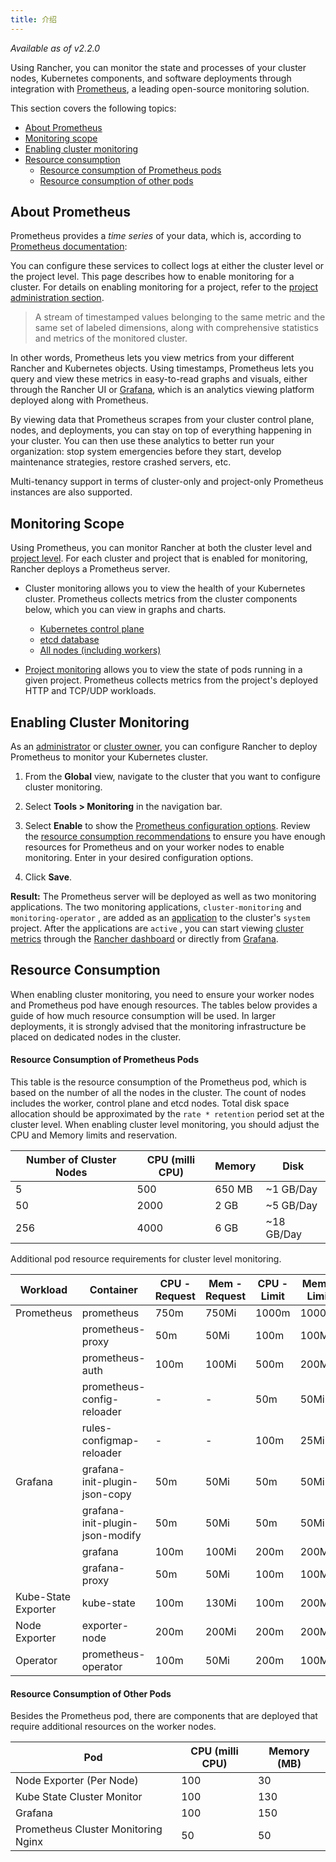 ```yaml
---
title: 介绍
---
```


_Available as of v2.2.0_

Using Rancher, you can monitor the state and processes of your cluster nodes, Kubernetes components, and software deployments through integration with [Prometheus](https://prometheus.io/), a leading open-source monitoring solution.

This section covers the following topics:

* [About Prometheus](#about-prometheus)
* [Monitoring scope](#monitoring-scope)
* [Enabling cluster monitoring](#enabling-cluster-monitoring)
* [Resource consumption](#resource-consumption)
  + [Resource consumption of Prometheus pods](#resource-consumption-of-prometheus-pods)
  + [Resource consumption of other pods](#resources-consumption-of-other-pods)

## About Prometheus

Prometheus provides a _time series_ of your data, which is, according to [Prometheus documentation](https://prometheus.io/docs/concepts/data_model/):

You can configure these services to collect logs at either the cluster level or the project level. This page describes how to enable monitoring for a cluster. For details on enabling monitoring for a project, refer to the [project administration section](/docs/project-admin/tools/monitoring/).

> A stream of timestamped values belonging to the same metric and the same set of labeled dimensions, along with comprehensive statistics and metrics of the monitored cluster.

In other words, Prometheus lets you view metrics from your different Rancher and Kubernetes objects. Using timestamps, Prometheus lets you query and view these metrics in easy-to-read graphs and visuals, either through the Rancher UI or [Grafana](https://grafana.com/), which is an analytics viewing platform deployed along with Prometheus.

By viewing data that Prometheus scrapes from your cluster control plane, nodes, and deployments, you can stay on top of everything happening in your cluster. You can then use these analytics to better run your organization: stop system emergencies before they start, develop maintenance strategies, restore crashed servers, etc.

Multi-tenancy support in terms of cluster-only and project-only Prometheus instances are also supported.

## Monitoring Scope

Using Prometheus, you can monitor Rancher at both the cluster level and [project level](/docs/project-admin/tools/monitoring/). For each cluster and project that is enabled for monitoring, Rancher deploys a Prometheus server.

* Cluster monitoring allows you to view the health of your Kubernetes cluster. Prometheus collects metrics from the cluster components below, which you can view in graphs and charts.

    - [Kubernetes control plane](/docs/cluster-admin/tools/monitoring/cluster-metrics/#kubernetes-components-metrics)
    - [etcd database](/docs/cluster-admin/tools/monitoring/cluster-metrics/#etcd-metrics)
    - [All nodes (including workers)](/docs/cluster-admin/tools/monitoring/cluster-metrics/#cluster-metrics)

* [Project monitoring](/docs/project-admin/tools/monitoring/) allows you to view the state of pods running in a given project. Prometheus collects metrics from the project's deployed HTTP and TCP/UDP workloads.

## Enabling Cluster Monitoring

As an [administrator](/docs/admin-settings/rbac/global-permissions/) or [cluster owner](/docs/admin-settings/rbac/cluster-project-roles/#cluster-roles), you can configure Rancher to deploy Prometheus to monitor your Kubernetes cluster.

1. From the **Global** view, navigate to the cluster that you want to configure cluster monitoring.

1. Select **Tools > Monitoring** in the navigation bar.

1. Select **Enable** to show the [Prometheus configuration options](/docs/cluster-admin/tools/monitoring/prometheus/). Review the [resource consumption recommendations](#resource-consumption) to ensure you have enough resources for Prometheus and on your worker nodes to enable monitoring. Enter in your desired configuration options.

1. Click **Save**.

**Result:** The Prometheus server will be deployed as well as two monitoring applications. The two monitoring applications, `cluster-monitoring` and `monitoring-operator` , are added as an [application](/docs/catalog/apps/) to the cluster's `system` project. After the applications are `active` , you can start viewing [cluster metrics](/docs/cluster-admin/tools/monitoring/cluster-metrics/) through the [Rancher dashboard](/docs/cluster-admin/tools/monitoring/viewing-metrics/#rancher-dashboard) or directly from [Grafana](/docs/cluster-admin/tools/monitoring/#grafana).

## Resource Consumption

When enabling cluster monitoring, you need to ensure your worker nodes and Prometheus pod have enough resources. The tables below provides a guide of how much resource consumption will be used. In larger deployments, it is strongly advised that the monitoring infrastructure be placed on dedicated nodes in the cluster.

#### Resource Consumption of Prometheus Pods

This table is the resource consumption of the Prometheus pod, which is based on the number of all the nodes in the cluster. The count of nodes includes the worker, control plane and etcd nodes. Total disk space allocation should be approximated by the `rate * retention` period set at the cluster level. When enabling cluster level monitoring, you should adjust the CPU and Memory limits and reservation.

| Number of Cluster Nodes | CPU (milli CPU) | Memory | Disk       |
|-------------------------|-----------------|--------|------------|
| 5                       | 500             | 650 MB | ~1 GB/Day  |
| 50                      | 2000            | 2 GB   | ~5 GB/Day  |
| 256                     | 4000            | 6 GB   | ~18 GB/Day |

Additional pod resource requirements for cluster level monitoring.

| Workload            |      Container                  | CPU - Request | Mem - Request | CPU - Limit | Mem - Limit | Configurable |
|---------------------|---------------------------------|---------------|---------------|-------------|-------------|--------------|
| Prometheus          | prometheus                      |     750m      |     750Mi     |    1000m    |    1000Mi   |       Y      |
|                     | prometheus-proxy                |      50m      |      50Mi     |     100m    |     100Mi   |       Y      |
|                     | prometheus-auth                 |     100m      |     100Mi     |     500m    |     200Mi   |       Y      |
|                     | prometheus-config-reloader      |       -       |       -       |      50m    |      50Mi   |       N      |
|                     | rules-configmap-reloader        |       -       |       -       |     100m    |      25Mi   |       N      |
| Grafana             | grafana-init-plugin-json-copy   |      50m      |      50Mi     |      50m    |      50Mi   |       Y      |
|                     | grafana-init-plugin-json-modify |      50m      |      50Mi     |      50m    |      50Mi   |       Y      |
|                     | grafana                         |     100m      |     100Mi     |     200m    |     200Mi   |       Y      |
|                     | grafana-proxy                   |      50m      |      50Mi     |     100m    |     100Mi   |       Y      |
| Kube-State Exporter | kube-state                      |     100m      |     130Mi     |     100m    |     200Mi   |       Y      |
| Node Exporter       | exporter-node                   |     200m      |     200Mi     |     200m    |     200Mi   |       Y      |
| Operator            | prometheus-operator             |     100m      |      50Mi     |     200m    |     100Mi   |       Y      |

#### Resource Consumption of Other Pods

Besides the Prometheus pod, there are components that are deployed that require additional resources on the worker nodes.

| Pod                                 | CPU (milli CPU) | Memory (MB) |
|-------------------------------------|-----------------|-------------|
| Node Exporter (Per Node)            | 100             | 30          |
| Kube State Cluster Monitor          | 100             | 130         |
| Grafana                             | 100             | 150         |
| Prometheus Cluster Monitoring Nginx | 50              | 50          |

